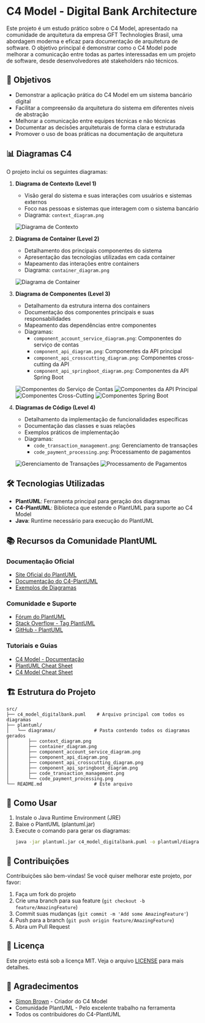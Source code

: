 # C4 Model - Digital Bank Architecture

Este projeto é um estudo prático sobre o C4 Model, apresentado na comunidade de arquitetura da empresa GFT Technologies Brasil, uma abordagem moderna e eficaz para documentação de arquitetura de software. O objetivo principal é demonstrar como o C4 Model pode melhorar a comunicação entre todas as partes interessadas em um projeto de software, desde desenvolvedores até stakeholders não técnicos.

## 🎯 Objetivos

- Demonstrar a aplicação prática do C4 Model em um sistema bancário digital
- Facilitar a compreensão da arquitetura do sistema em diferentes níveis de abstração
- Melhorar a comunicação entre equipes técnicas e não técnicas
- Documentar as decisões arquiteturais de forma clara e estruturada
- Promover o uso de boas práticas na documentação de arquitetura

## 📊 Diagramas C4

O projeto inclui os seguintes diagramas:

1. **Diagrama de Contexto (Level 1)**
   - Visão geral do sistema e suas interações com usuários e sistemas externos
   - Foco nas pessoas e sistemas que interagem com o sistema bancário
   - Diagrama: `context_diagram.png`
   
   ![Diagrama de Contexto](plantuml/diagramas/L1-Context/context_diagram.png)

2. **Diagrama de Container (Level 2)**
   - Detalhamento dos principais componentes do sistema
   - Apresentação das tecnologias utilizadas em cada container
   - Mapeamento das interações entre containers
   - Diagrama: `container_diagram.png`
   
   ![Diagrama de Container](plantuml/diagramas/L2-Container/container_diagram.png)

3. **Diagrama de Componentes (Level 3)**
   - Detalhamento da estrutura interna dos containers
   - Documentação dos componentes principais e suas responsabilidades
   - Mapeamento das dependências entre componentes
   - Diagramas:
     - `component_account_service_diagram.png`: Componentes do serviço de contas
     - `component_api_diagram.png`: Componentes da API principal
     - `component_api_crosscutting_diagram.png`: Componentes cross-cutting da API
     - `component_api_springboot_diagram.png`: Componentes da API Spring Boot
   
   ![Componentes do Serviço de Contas](plantuml/diagramas/L3-component/component_account_service_diagram.png)
   ![Componentes da API Principal](plantuml/diagramas/L3-component/component_api_diagram.png)
   ![Componentes Cross-Cutting](plantuml/diagramas/L3-component/component_api_crosscutting_diagram.png)
   ![Componentes Spring Boot](plantuml/diagramas/L3-component/component_api_springboot_diagram.png)

4. **Diagramas de Código (Level 4)**
   - Detalhamento da implementação de funcionalidades específicas
   - Documentação das classes e suas relações
   - Exemplos práticos de implementação
   - Diagramas:
     - `code_transaction_management.png`: Gerenciamento de transações
     - `code_payment_processing.png`: Processamento de pagamentos
   
   ![Gerenciamento de Transações](plantuml/diagramas/L4-code/code_transaction_management.png)
   ![Processamento de Pagamentos](plantuml/diagramas/L4-code/code_payment_processing.png)

## 🛠️ Tecnologias Utilizadas

- **PlantUML**: Ferramenta principal para geração dos diagramas
- **C4-PlantUML**: Biblioteca que estende o PlantUML para suporte ao C4 Model
- **Java**: Runtime necessário para execução do PlantUML

## 📚 Recursos da Comunidade PlantUML

### Documentação Oficial
- [Site Oficial do PlantUML](https://plantuml.com/)
- [Documentação do C4-PlantUML](https://github.com/plantuml-stdlib/C4-PlantUML)
- [Exemplos de Diagramas](https://plantuml.com/examples)

### Comunidade e Suporte
- [Fórum do PlantUML](https://forum.plantuml.net/)
- [Stack Overflow - Tag PlantUML](https://stackoverflow.com/questions/tagged/plantuml)
- [GitHub - PlantUML](https://github.com/plantuml/plantuml)

### Tutoriais e Guias
- [C4 Model - Documentação](https://c4model.com/)
- [PlantUML Cheat Sheet](https://plantuml.com/cheat-sheet)
- [C4 Model Cheat Sheet](https://github.com/plantuml-stdlib/C4-PlantUML/blob/master/samples/C4_Container%20Diagram%20Sample.md)

## 🏗️ Estrutura do Projeto

```
src/
├── c4_model_digitalbank.puml    # Arquivo principal com todos os diagramas
├── plantuml/
│   └── diagramas/              # Pasta contendo todos os diagramas gerados
│       ├── context_diagram.png
│       ├── container_diagram.png
│       ├── component_account_service_diagram.png
│       ├── component_api_diagram.png
│       ├── component_api_crosscutting_diagram.png
│       ├── component_api_springboot_diagram.png
│       ├── code_transaction_management.png
│       └── code_payment_processing.png
└── README.md                   # Este arquivo
```

## 🚀 Como Usar

1. Instale o Java Runtime Environment (JRE)
2. Baixe o PlantUML (plantuml.jar)
3. Execute o comando para gerar os diagramas:
   ```bash
   java -jar plantuml.jar c4_model_digitalbank.puml -o plantuml/diagramas
   ```

## 🤝 Contribuições

Contribuições são bem-vindas! Se você quiser melhorar este projeto, por favor:

1. Faça um fork do projeto
2. Crie uma branch para sua feature (`git checkout -b feature/AmazingFeature`)
3. Commit suas mudanças (`git commit -m 'Add some AmazingFeature'`)
4. Push para a branch (`git push origin feature/AmazingFeature`)
5. Abra um Pull Request

## 📝 Licença

Este projeto está sob a licença MIT. Veja o arquivo [LICENSE](LICENSE) para mais detalhes.

## 🙏 Agradecimentos

- [Simon Brown](https://simonbrown.je/) - Criador do C4 Model
- Comunidade PlantUML - Pelo excelente trabalho na ferramenta
- Todos os contribuidores do C4-PlantUML 